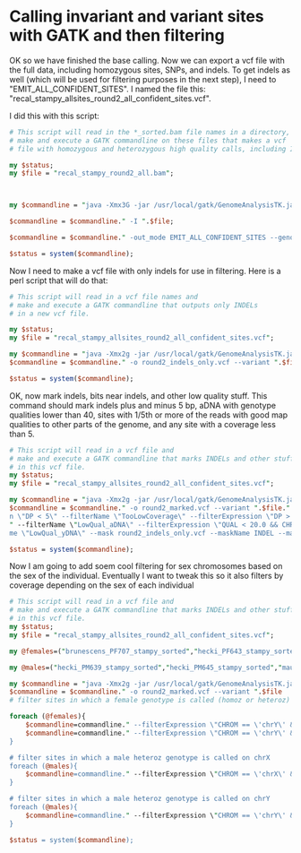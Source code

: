 # Calling invariant and variant sites with GATK and then filtering

OK so we have finished the base calling.  Now we can export a vcf file with the full data, including homozygous sites, SNPs, and indels.  To get indels as well (which will be used for filtering purposes in the next step), I need to  "EMIT_ALL_CONFIDENT_SITES".  I named the file this: "recal_stampy_allsites_round2_all_confident_sites.vcf".

I did this with this script:

```perl
# This script will read in the *_sorted.bam file names in a directory, and 
# make and execute a GATK commandline on these files that makes a vcf
# file with homozygous and heterozygous high quality calls, including INDELs.  

my $status;
my $file = "recal_stampy_round2_all.bam";



my $commandline = "java -Xmx3G -jar /usr/local/gatk/GenomeAnalysisTK.jar -T UnifiedGenotyper -R /home/ben/2015_BIO720/rhesus_genome/macaque_masked_chromosomes_ym.fasta";

$commandline = $commandline." -I ".$file;

$commandline = $commandline." -out_mode EMIT_ALL_CONFIDENT_SITES --genotype_likelihoods_model BOTH -o recal_stampy_allsites_round2_all_confident_sites.vcf";

$status = system($commandline);

```

Now I need to make a vcf file with only indels for use in filtering.  Here is a perl script that will do that:

```perl
# This script will read in a vcf file names and 
# make and execute a GATK commandline that outputs only INDELs
# in a new vcf file.  

my $status;
my $file = "recal_stampy_allsites_round2_all_confident_sites.vcf";

my $commandline = "java -Xmx2g -jar /usr/local/gatk/GenomeAnalysisTK.jar -T SelectVariants -R /home/ben/2015_BIO720/rhesus_genome/macaque_masked_chromosomes_ym.fasta"; 
$commandline = $commandline." -o round2_indels_only.vcf --variant ".$file." -selectType INDEL";

$status = system($commandline);

```

OK, now mark indels, bits near indels, and other low quality stuff.  This command should mark indels plus and minus 5 bp, aDNA with genotype qualities lower than 40, sites with 1/5th or more of the reads with good map qualities to other parts of the genome, and any site with a coverage less than 5.

``` perl
# This script will read in a vcf file and                                                                                                                                                
# make and execute a GATK commandline that marks INDELs and other stuff                                                                                                                  
# in this vcf file.                                                                                                                                                                     
my $status;
my $file = "recal_stampy_allsites_round2_all_confident_sites.vcf";

my $commandline = "java -Xmx2g -jar /usr/local/gatk/GenomeAnalysisTK.jar -T VariantFiltration -R /home/ben/2015_BIO720/rhesus_genome/macaque_masked_chromosomes_ym.fasta";
$commandline = $commandline." -o round2_marked.vcf --variant ".$file." --filterExpression \"MQ0 >= 4 && ((MQ0 / (1.0 * DP)) > 0.1)\" --filterName \"HARD_TO_VALIDATE\" --filterExpressio\
n \"DP < 5\" --filterName \"TooLowCoverage\" --filterExpression \"DP > 50\" --filterName \"TooHighCoverage\" --filterExpression \"QUAL < 40.0 && CHROM != \'chrY\' && CHROM != \'chrX\'\\
" --filterName \"LowQual_aDNA\" --filterExpression \"QUAL < 20.0 && CHROM == \'chrX\'\" --filterName \"LowQual_xDNA\" --filterExpression \"QUAL < 20.0 && CHROM == \'chrY\'\" --filterNa\
me \"LowQual_yDNA\" --mask round2_indels_only.vcf --maskName INDEL --maskExtension 5";

$status = system($commandline);

```

Now I am going to add soem cool filtering for sex chromosomes based on the sex of the individual.  Eventually I want to tweak this so it also filters by coverage depending on the sex of each individual

``` perl
# This script will read in a vcf file and                                                                                                                                                
# make and execute a GATK commandline that marks INDELs and other stuff                                                                                                           
# in this vcf file.                                                                                                                                                                     
my $status;
my $file = "recal_stampy_allsites_round2_all_confident_sites.vcf";

my @females=("brunescens_PF707_stampy_sorted","hecki_PF643_stampy_sorted","hecki_PF644_stampy_sorted","hecki_PF648_stampy_sorted","hecki_PF651_stampy_sorted","maura_PF615_stampy_sorted","maura_PF713_stampy_sorted","nem_Gumgum_stampy_sorted","nem_Kedurang_stampy_sorted","nem_Malay_stampy_sorted","nem_Ngasang_stampy_sorted","nem_pagensis_stampy_sorted","nigra_PF1001_stampy_sorted","nigra_PF660_stampy_sorted","nigrescens_PF654_stampy_sorted","ochreata_PF625_stampy_sorted","togeanus_PF549_stampy_sorted","tonk_PF515_stampy_sorted");

my @males=("hecki_PM639_stampy_sorted","hecki_PM645_stampy_sorted","maura_PM613_stampy_sorted","maura_PM614_stampy_sorted","maura_PM616_stampy_sorted","maura_PM618_stampy_sorted","nem_PM664_stampy_sorted","nem_PM665_stampy_sorted","nem_Sukai_male_stampy_sorted","nigra_PM1000_stampy_sorted","nigra_PM1003_stampy_sorted","ochreata_PM571_stampy_sorted","ochreata_PM596_stampy_sorted","togeanus_PM545_stampy_sorted","tonk_PM561_stampy_sorted","tonk_PM565_stampy_sorted","tonk_PM566_stampy_sorted","tonk_PM567_stampy_sorted","tonk_PM582_stampy_sorted","tonk_PM584_stampy_sorted","tonk_PM592_stampy_sorted","tonk_PM602_stampy_sorted");

my $commandline = "java -Xmx2g -jar /usr/local/gatk/GenomeAnalysisTK.jar -T VariantFiltration -R /home/ben/2015_BIO720/rhesus_genome/macaque_masked_chromosomes_ym.fasta";
$commandline = $commandline." -o round2_marked.vcf --variant ".$file
# filter sites in which a female genotype is called (homoz or heteroz) on chrY

foreach (@females){
	$commandline=commandline." --filterExpression \"CHROM == \'chrY\' && vc.getGenotype(\'".$_."\').isHom()" --filterName \"female_Y_chrom_filter_".$_."\"";
	$commandline=commandline." --filterExpression \"CHROM == \'chrY\' && vc.getGenotype(\'".$_."\').isHet()\" --filterName \"female_Y_chrom_filter_".$_."\"'; 
}	

# filter sites in which a male heteroz genotype is called on chrX
foreach (@males){
	$commandline=commandline." --filterExpression \"CHROM == \'chrX\' && vc.getGenotype(\'".$_."\').isHet()\" --filterName \"male_Xhet_chrom_filter_".$_."\"'; 
}	

# filter sites in which a male heteroz genotype is called on chrY
foreach (@males){
	$commandline=commandline." --filterExpression \"CHROM == \'chrY\' && vc.getGenotype(\'".$_."\').isHet()\" --filterName \"male_Yhet_chrom_filter_".$_."\"'; 
}

$status = system($commandline);
```
